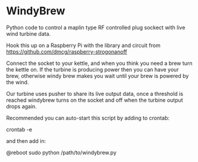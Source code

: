 WindyBrew
=========

Python code to control a maplin type RF controlled plug sockect with live wind turbine data.

Hook this up on a Raspberry Pi with the library and circuit from https://github.com/dmcg/raspberry-strogonanoff 

Connect the socket to your kettle, and when you think you need a brew turn the kettle on. If the turbine is producing power then you can have your brew, otherwise windy brew makes you wait until your brew is powered by the wind.

Our turbine uses pusher to share its live output data, once a threshold is reached windybrew turns on the socket and off when the turbine output drops again.

Recommended you can auto-start this script by adding to crontab:

crontab -e

and then add in:

@reboot sudo python /path/to/windybrew.py